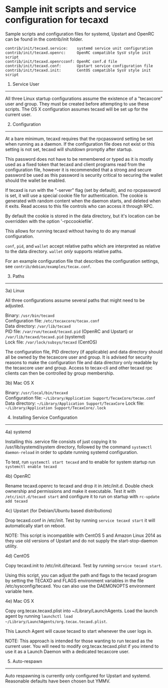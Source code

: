 Sample init scripts and service configuration for tecaxd
==========================================================

Sample scripts and configuration files for systemd, Upstart and OpenRC
can be found in the contrib/init folder.

    contrib/init/tecaxd.service:    systemd service unit configuration
    contrib/init/tecaxd.openrc:     OpenRC compatible SysV style init script
    contrib/init/tecaxd.openrcconf: OpenRC conf.d file
    contrib/init/tecaxd.conf:       Upstart service configuration file
    contrib/init/tecaxd.init:       CentOS compatible SysV style init script

1. Service User
---------------------------------

All three Linux startup configurations assume the existence of a "tecaxcore" user
and group.  They must be created before attempting to use these scripts.
The OS X configuration assumes tecaxd will be set up for the current user.

2. Configuration
---------------------------------

At a bare minimum, tecaxd requires that the rpcpassword setting be set
when running as a daemon.  If the configuration file does not exist or this
setting is not set, tecaxd will shutdown promptly after startup.

This password does not have to be remembered or typed as it is mostly used
as a fixed token that tecaxd and client programs read from the configuration
file, however it is recommended that a strong and secure password be used
as this password is security critical to securing the wallet should the
wallet be enabled.

If tecaxd is run with the "-server" flag (set by default), and no rpcpassword is set,
it will use a special cookie file for authentication. The cookie is generated with random
content when the daemon starts, and deleted when it exits. Read access to this file
controls who can access it through RPC.

By default the cookie is stored in the data directory, but it's location can be overridden
with the option '-rpccookiefile'.

This allows for running tecaxd without having to do any manual configuration.

`conf`, `pid`, and `wallet` accept relative paths which are interpreted as
relative to the data directory. `wallet` *only* supports relative paths.

For an example configuration file that describes the configuration settings,
see `contrib/debian/examples/tecax.conf`.

3. Paths
---------------------------------

3a) Linux

All three configurations assume several paths that might need to be adjusted.

Binary:              `/usr/bin/tecaxd`  
Configuration file:  `/etc/tecaxcore/tecax.conf`  
Data directory:      `/var/lib/tecaxd`  
PID file:            `/var/run/tecaxd/tecaxd.pid` (OpenRC and Upstart) or `/var/lib/tecaxd/tecaxd.pid` (systemd)  
Lock file:           `/var/lock/subsys/tecaxd` (CentOS)  

The configuration file, PID directory (if applicable) and data directory
should all be owned by the tecaxcore user and group.  It is advised for security
reasons to make the configuration file and data directory only readable by the
tecaxcore user and group.  Access to tecax-cli and other tecaxd rpc clients
can then be controlled by group membership.

3b) Mac OS X

Binary:              `/usr/local/bin/tecaxd`  
Configuration file:  `~/Library/Application Support/TecaxCore/tecax.conf`  
Data directory:      `~/Library/Application Support/TecaxCore`
Lock file:           `~/Library/Application Support/TecaxCore/.lock`

4. Installing Service Configuration
-----------------------------------

4a) systemd

Installing this .service file consists of just copying it to
/usr/lib/systemd/system directory, followed by the command
`systemctl daemon-reload` in order to update running systemd configuration.

To test, run `systemctl start tecaxd` and to enable for system startup run
`systemctl enable tecaxd`

4b) OpenRC

Rename tecaxd.openrc to tecaxd and drop it in /etc/init.d.  Double
check ownership and permissions and make it executable.  Test it with
`/etc/init.d/tecaxd start` and configure it to run on startup with
`rc-update add tecaxd`

4c) Upstart (for Debian/Ubuntu based distributions)

Drop tecaxd.conf in /etc/init.  Test by running `service tecaxd start`
it will automatically start on reboot.

NOTE: This script is incompatible with CentOS 5 and Amazon Linux 2014 as they
use old versions of Upstart and do not supply the start-stop-daemon utility.

4d) CentOS

Copy tecaxd.init to /etc/init.d/tecaxd. Test by running `service tecaxd start`.

Using this script, you can adjust the path and flags to the tecaxd program by
setting the TECAXD and FLAGS environment variables in the file
/etc/sysconfig/tecaxd. You can also use the DAEMONOPTS environment variable here.

4e) Mac OS X

Copy org.tecax.tecaxd.plist into ~/Library/LaunchAgents. Load the launch agent by
running `launchctl load ~/Library/LaunchAgents/org.tecax.tecaxd.plist`.

This Launch Agent will cause tecaxd to start whenever the user logs in.

NOTE: This approach is intended for those wanting to run tecaxd as the current user.
You will need to modify org.tecax.tecaxd.plist if you intend to use it as a
Launch Daemon with a dedicated tecaxcore user.

5. Auto-respawn
-----------------------------------

Auto respawning is currently only configured for Upstart and systemd.
Reasonable defaults have been chosen but YMMV.
